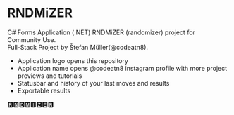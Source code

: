 # RNDMiZER
C# Forms Application (.NET) RNDMiZER (randomizer) project for Community Use.  
Full-Stack Project by Štefan Müller(@codeatn8).

- Application logo opens this repository
- Application name opens @codeatn8 instagram profile with more project previews and tutorials
- Statusbar and history of your last moves and results
- Exportable results

🆁🅽🅳🅼🅸🆉🅴🆁
